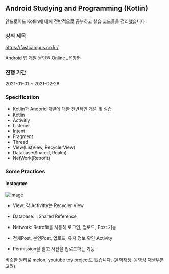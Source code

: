 ## Android Studying and Programming (Kotlin)

안드로이드 Kotlin에 대해 전반적으로 공부하고 실습 코드들을 정리했습니다.

### 강의 제목
https://fastcampus.co.kr/

Android 앱 개발 올인원 Online _은창현

### 진행 기간
2021-01-01 ~ 2021-02-28

### Specification

- Kotlin과 Andorid 개발에 대한 전반적인 개념 및 실습   
- Kotlin 
- Activitiy   
- Listener    
- Intent    
- Fragment    
- Thread    
- View(ListView, RecyclerView)    
- Database(Shared, Realm)      
- NetWork(Retrofit)   

### Some Practices

#### Instagram

![image](https://user-images.githubusercontent.com/44837403/148146738-e88275f3-9c4e-45c6-9190-1e3b08eb1f0b.png)

- View: 각 Activitty는 Recycler View

- Database:　Shared Reference

- Network: Retrofit을 사용해 로그인, 업로드, Post 기능

- 전체Post, 본인Post, 업로드, 유저 정보 확인 Activity

- Permission을 얻고 사진을 업로드하는 기능

비슷한 원리로 melon, youtube toy project도 있습니다. (음악재생, 동영상 재생부분 고려)








